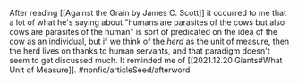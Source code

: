 After reading [[Against the Grain by James C. Scott]] it occurred to me that a lot of what he's saying about "humans are parasites of the cows but also cows are parasites of the human" is sort of predicated on the idea of the cow as an individual, but if we think of the _herd_ as the unit of measure, then the herd lives on thanks to human servants, and that paradigm doesn't seem to get discussed much. It reminded me of [[2021.12.20 Giants#What Unit of Measure]]. #nonfic/articleSeed/afterword 